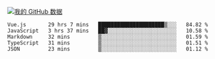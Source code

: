 [![我的 GitHub 数据](https://github-readme-stats.vercel.app/api?username=unbrain&?theme=dark)]()

<!--START_SECTION:waka-->
```text
Vue.js       29 hrs 7 mins   █████████████████████▒░░░   84.82 % 
JavaScript   3 hrs 37 mins   ██▓░░░░░░░░░░░░░░░░░░░░░░   10.58 % 
Markdown     32 mins         ▒░░░░░░░░░░░░░░░░░░░░░░░░   01.59 % 
TypeScript   31 mins         ▒░░░░░░░░░░░░░░░░░░░░░░░░   01.51 % 
JSON         23 mins         ▒░░░░░░░░░░░░░░░░░░░░░░░░   01.12 % 
```
<!--END_SECTION:waka-->
